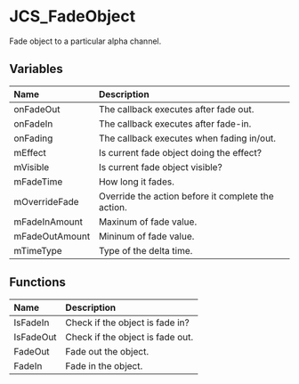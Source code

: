 # JCS_FadeObject

Fade object to a particular alpha channel.

## Variables

| Name           | Description                                        |
|:---------------|:---------------------------------------------------|
| onFadeOut      | The callback executes after fade out.              |
| onFadeIn       | The callback executes after fade-in.               |
| onFading       | The callback executes when fading in/out.          |
| mEffect        | Is current fade object doing the effect?           |
| mVisible       | Is current fade object visible?                    |
| mFadeTime      | How long it fades.                                 |
| mOverrideFade  | Override the action before it complete the action. |
| mFadeInAmount  | Maxinum of fade value.                             |
| mFadeOutAmount | Mininum of fade value.                             |
| mTimeType      | Type of the delta time.                            |

## Functions

| Name      | Description                      |
|:----------|:---------------------------------|
| IsFadeIn  | Check if the object is fade in?  |
| IsFadeOut | Check if the object is fade out. |
| FadeOut   | Fade out the object.             |
| FadeIn    | Fade in the object.              |
